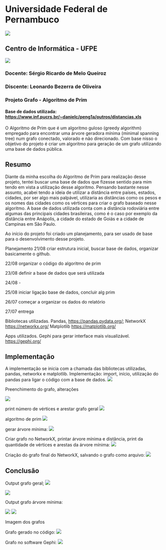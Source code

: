 # Universidade Federal de Pernambuco
<img src="/assets/logo ufpe.png">

## Centro de Informática - UFPE
<img src="/assets/logocin.png">

### Docente: Sérgio Ricardo de Melo Queiroz 
### Discente: Leonardo Bezerra de Oliveira

### Projeto Grafo - Algoritmo de Prim 
#### Base de dados utilizada: https://www.inf.pucrs.br/~danielc/peng1a/outros/distancias.xls

O Algoritmo de Prim que é um algoritmo guloso (greedy algorithm) empregado para encontrar uma árvore geradora mínima (minimal spanning tree) num grafo conectado, valorado e não direcionado.
Com base nisso o objetivo do projeto é criar um algoritmo para geração de um grafo utilizando uma base de dados pública.

## Resumo
Diante da minha escolha do Algoritmo de Prim para realização desse projeto, tentei buscar uma base de dados que fizesse sentido para mim tendo em vista a utilização desse algoritmo. Pensando bastante nesse assunto, acabei tendo a ideia de utilizar a distância entre países, estados, cidades, por ser algo mais palpável, utilizaria as distâncias como os pesos e os nomes das cidades como os vértices para criar o grafo baseado nesse algoritmo.
A base de dados utilizada conta com a distância rodoviária entre algumas das principais cidades brasileiras, como é o caso por exemplo da distância entre Anápolis, a cidade do estado de Goiás e a cidade de Campinas em São Paulo.

Ao início do projeto foi criado um planejamento, para ser usado de base para o desenvolvimento desse projeto.

Planejamento
21/08 criar estrutura inicial, buscar base de dados, organizar basicamente o github.

22/08 organizar o código do algoritmo de prim

23/08 definir a base de dados que será utilizada

24/08 - 

25/08 iniciar ligação base de dados, concluir alg prim

26/07 começar a organizar os dados do relatório

27/07 entrega

Bibliotecas utilizadas. 
Pandas, <https://pandas.pydata.org/>;
NetworkX <https://networkx.org/>
Matplotlib <https://matplotlib.org/>

Apps utilizados.
Gephi para gerar interface mais visualizável.
<https://gephi.org/>


## Implementação

A implementação se inicia com a chamada das bibliotecas utilizadas, pandas, networkx e matplotlib.
Implementação:
import, início, utilização do pandas para ligar o código com a base de dados.
<img src="/assets/img1.png">

Preenchimento do grafo, alterações

<img src="/assets/img2.png">

print número de vértices e arestar grafo geral
<img src="/assets/img3.png">

algoritmo de prim 
<img src="/assets/img4.png">

gerar árvore mínima:
<img src="/assets/img5.png">

Criar grafo no NetworkX, printar árvore mínima e distância, print da quantidade de vértices e arestas da árvore mínima:
<img src="/assets/img6.png">

Criação do grafo final do NetworkX, salvando o grafo como arquivo:
<img src="/assets/img7.png">


## Conclusão

Output grafo geral;
<img src="/assets/output1.png">

<img src= "/assets/output2.png">

Output grafo árvore mínima:

<img src="/assets/output3.png">

<img src="/assets/output4.png">


Imagem dos grafos

Grafo gerado no código: 
<img src="/assets/grafo1.png">

Grafo no software Gephi: 
<img src="/assets/grafo.png">


